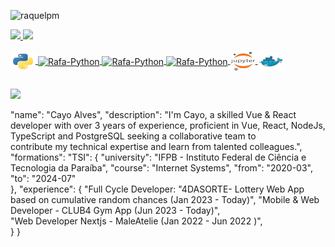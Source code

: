 <div align="start">
  <p align="left"> <img src="https://komarev.com/ghpvc/?username=patocoding&label=Profile%20views&color=0e75b6&style=flat" alt="raquelpm" /> </p>
  <a href="https://github.com/patocoding">
  <img height="180em" src="https://github-readme-stats-git-masterrstaa-rickstaa.vercel.app/api?username=patocoding&show_icons=true&theme=dark&include_all_commits=true&count_private=true">
 <img height="180em" src="https://github-readme-stats-git-masterrstaa-rickstaa.vercel.app/api/top-langs/?username=patocoding&layout=compact&langs_count=7&theme=dark"/>
</div>
<div style="display: inline_block"><br>
  <img align="center" alt="Rafa-Python" height="30" width="40" src="https://raw.githubusercontent.com/devicons/devicon/master/icons/python/python-original.svg">
  <img align="center" alt="Rafa-Python" height="30" width="40" src="https://cdn.jsdelivr.net/gh/devicons/devicon/icons/c/c-original.svg" />
  <img align="center" alt="Rafa-Python" height="30" width="40" src="https://cdn.jsdelivr.net/gh/devicons/devicon/icons/cplusplus/cplusplus-original.svg" />
  <img align="center" alt="Rafa-Python" height="30" width="40" src="https://cdn.jsdelivr.net/gh/devicons/devicon/icons/arduino/arduino-original.svg" />
  <img align="center" alt="Rafa-Python" height="30" width="40" src="https://raw.githubusercontent.com/devicons/devicon/master/icons/jupyter/jupyter-original-wordmark.svg" />
  <img align="center" alt="Rafa-Python" height="30" width="40" src="https://github.com/devicons/devicon/blob/master/icons/docker/docker-original.svg" /></div>
  
  ##
 
<div> 
  <a href=https://www.linkedin.com/in/cayo-alves-94602b1a8/" target="_blank"><img src="https://img.shields.io/badge/-LinkedIn-%230077B5?style=for-the-badge&logo=linkedin&logoColor=white" target="_blank"></a> 
</div>

  "name": "Cayo Alves",
  "description": "I'm Cayo, a skilled Vue & React developer with over 3 years of experience, proficient in Vue, React, NodeJs, TypeScript and PostgreSQL seeking a collaborative team to 	 
  contribute my technical expertise and learn from talented colleagues.",
  "formations": 
  "TSI": {
           "university": "IFPB - Instituto Federal de Ciência e Tecnologia da Paraíba",
           "course": "Internet Systems",
           "from": "2020-03",
           "to": "2024-07"   	
   },
  "experience": {
   "Full Cycle Developer: "4DASORTE- Lottery Web App based on cumulative random chances (Jan 2023 - Today)",
   "Mobile & Web Developer - CLUB4 Gym App (Jun 2023 - Today)",   	
   "Web Developer Nextjs - MaleAtelie (Jan 2022 - Jun 2022 )",   	
  }
}
<!---
patocoding/patocoding is a ✨ special ✨ repository because its `README.md` (this file) appears on your GitHub profile.
You can click the Preview link to take a look at your changes.
--->
